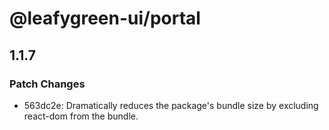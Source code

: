 # @leafygreen-ui/portal

## 1.1.7

### Patch Changes

- 563dc2e: Dramatically reduces the package's bundle size by excluding react-dom from the bundle.
